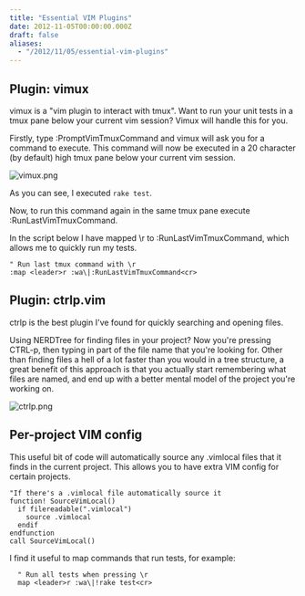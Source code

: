 ```yaml
---
title: "Essential VIM Plugins"
date: 2012-11-05T00:00:00.000Z
draft: false
aliases:
  - "/2012/11/05/essential-vim-plugins"
---
```

## Plugin: vimux

vimux is a "vim plugin to interact with tmux". Want to run your unit tests in a tmux pane below your current vim session? Vimux will handle this for you.

Firstly, type :PromptVimTmuxCommand and vimux will ask you for a command to execute.
  This command will now be executed in a 20 character (by default) high tmux pane below your current vim session.

![vimux.png](/vimux.png)

As you can see, I executed `rake test`.

Now, to run this command again in the same tmux pane execute :RunLastVimTmuxCommand.

In the script below I have mapped \r to :RunLastVimTmuxCommand, which allows me to quickly run my tests.

```vim
" Run last tmux command with \r
:map <leader>r :wa\|:RunLastVimTmuxCommand<cr>
```

## Plugin: ctrlp.vim

ctrlp is the best plugin I've found for quickly searching and opening files.</p>

  Using NERDTree for finding files in your project? Now you're pressing CTRL-p, then typing in part of the file name that you're looking for.
  Other than finding files a hell of a lot faster than you would in a tree structure,
  a great benefit of this approach is that you actually start remembering what files are named, and end up with a better mental model of the project you're working on.

![ctrlp.png](/ctrlp.png)

## Per-project VIM config

This useful bit of code will automatically source any .vimlocal files that it finds in the current project.
  This allows you to have extra VIM config for certain projects.

```vim
"If there's a .vimlocal file automatically source it
function! SourceVimLocal()
  if filereadable(".vimlocal")
    source .vimlocal
  endif
endfunction
call SourceVimLocal()
```

I find it useful to map commands that run tests, for example:

```vim
  " Run all tests when pressing \r
  map <leader>r :wa\|!rake test<cr>
```
